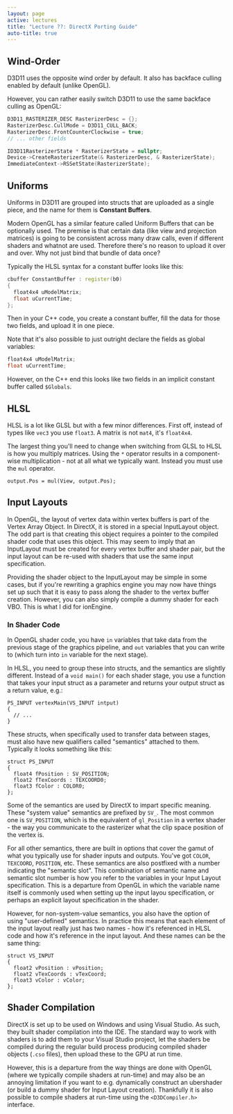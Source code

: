 ```yaml
---
layout: page
active: lectures
title: "Lecture ??: DirectX Porting Guide"
auto-title: true
---
```



## Wind-Order

D3D11 uses the opposite wind order by default.
It also has backface culling enabled by default (unlike OpenGL).

However, you can rather easily switch D3D11 to use the same backface culling as OpenGL:

```cpp
D3D11_RASTERIZER_DESC RasterizerDesc = {};
RasterizerDesc.CullMode = D3D11_CULL_BACK;
RasterizerDesc.FrontCounterClockwise = true;
// ... other fields

ID3D11RasterizerState * RasterizerState = nullptr;
Device->CreateRasterizerState(& RasterizerDesc, & RasterizerState);
ImmediateContext->RSSetState(RasterizerState);
```

## Uniforms

Uniforms in D3D11 are grouped into structs that are uploaded as a single piece,
and the name for them is **Constant Buffers**.

Modern OpenGL has a similar feature called Uniform Buffers that can be optionally used.
The premise is that certain data (like view and projection matrices) is going to be consistent across many draw calls,
even if different shaders and whatnot are used.
Therefore there's no reason to upload it over and over.
Why not just bind that bundle of data once?

Typically the HLSL syntax for a constant buffer looks like this:

```cpp
cbuffer ConstantBuffer : register(b0)
{
  float4x4 uModelMatrix;
  float uCurrentTime;
};
```

Then in your C++ code, you create a constant buffer, fill the data for those two fields, and upload it in one piece.

Note that it's also possible to just outright declare the fields as global variables:

```cpp
float4x4 uModelMatrix;
float uCurrentTime;
```

However, on the C++ end this looks like two fields in an implicit constant buffer called `$Globals`.



## HLSL

HLSL is a lot like GLSL but with a few minor differences.
First off, instead of types like `vec3` you use `float3`.
A matrix is not `mat4`, it's `float4x4`.

The largest thing you'll need to change when switching from GLSL to HLSL is how you multiply matrices.
Using the `*` operator results in a component-wise multiplication - not at all what we typically want.
Instead you must use the `mul` operator.

```hlsl
output.Pos = mul(View, output.Pos);
```


## Input Layouts

In OpenGL, the layout of vertex data within vertex buffers is part of the Vertex Array Object.
In DirectX, it is stored in a special InputLayout object.
The odd part is that creating this object requires a pointer to the compiled shader code that uses this object.
This may seem to imply that an InputLayout must be created for every vertex buffer and shader pair,
but the input layout can be re-used with shaders that use the same input specification.

Providing the shader object to the InputLayout may be simple in some cases,
but if you're rewriting a graphics engine you may now have things set up such that it is easy to pass along the shader to the vertex buffer creation.
However, you can also simply compile a dummy shader for each VBO.
This is what I did for ionEngine.

### In Shader Code

In OpenGL shader code, you have `in` variables that take data from the previous stage of the graphics pipeline,
and `out` variables that you can write to (which turn into `in` variable for the next stage).

In HLSL, you need to group these into structs, and the semantics are slightly different.
Instead of a `void main()` for each shader stage, you use a function that takes your input struct as a parameter
and returns your output struct as a return value,
e.g.:

```hlsl
PS_INPUT vertexMain(VS_INPUT intput)
{
  // ...
}
```

These structs, when specifically used to transfer data between stages,
must also have new qualifiers called "semantics" attached to them.
Typically it looks something like this:

```hlsl
struct PS_INPUT
{
  float4 fPosition : SV_POSITION;
  float2 fTexCoords : TEXCOORD0;
  float3 fColor : COLOR0;
};
```

Some of the semantics are used by DirectX to impart specific meaning.
These "system value" semantics are prefixed by `SV_`.
The most common one is `SV_POSITION`, which is the equivalent of `gl_Position` in a vertex shader -
the way you communicate to the rasterizer what the clip space position of the vertex is.

For all other semantics, there are built in options that cover the gamut of what you typically use for shader inputs and outputs.
You've got `COLOR`, `TEXCOORD`, `POSITION`, etc.
These semantics are also postfixed with a number indicating the "semantic slot".
This combination of semantic name and semantic slot number is how you refer to the variables in your Input Layout specification.
This is a departure from OpenGL in which the variable name itself is commonly used when setting up the input layou specification,
or perhaps an explicit layout specification in the shader.

However, for non-system-value semantics, you also have the option of using "user-defined" semantics.
In practice this means that each element of the input layout really just has two names -
how it's referenced in HLSL code and how it's reference in the input layout.
And these names can be the same thing:

```hlsl
struct VS_INPUT
{
  float2 vPosition : vPosition;
  float2 vTexCoords : vTexCoord;
  float3 vColor : vColor;
};
```



## Shader Compilation

DirectX is set up to be used on Windows and using Visual Studio.
As such, they built shader compilation into the IDE.
The standard way to work with shaders is to add them to your Visual Studio project,
let the shaders be compiled during the regular build process producing compiled shader objects (`.cso` files),
then upload these to the GPU at run time.

However, this is a departure from the way things are done with OpenGL
(where we typically compile shaders at run-time)
and may also be an annoying limitation if you want to e.g. dynamically construct an ubershader
(or build a dummy shader for Input Layout creation).
Thankfully it is also possible to compile shaders at run-time using the `<D3DCompiler.h>` interface.


